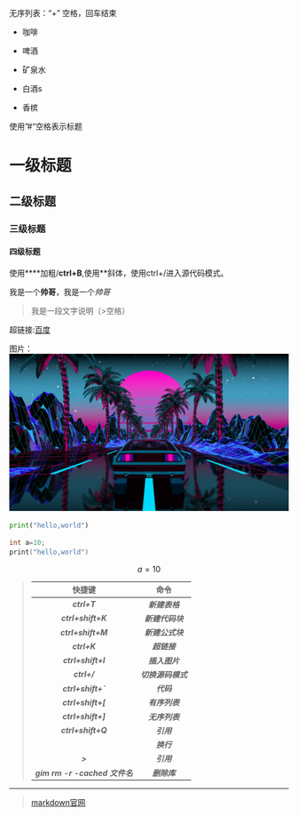 无序列表：“+” 空格，回车结束

+ 咖啡 

+ 啤酒

+ 矿泉水
+ 白酒s
+ 香槟

使用”#“空格表示标题

# 一级标题

## 二级标题

### 三级标题

#### 四级标题

使用****加粗/**ctrl+B**,使用**斜体，使用ctrl+/进入源代码模式。

我是一个**帅哥**，我是一个*帅哥*

> 我是一段文字说明（>空格）

超链接:[百度](https://www.baidu.com)

图片：![](wallhaven-r29gz1.jpg)

```python
print("hello,world")
```

```c
int a=10;
print("hello,world")
```

$$
a=10
$$

> |             快捷键             |        命令        |
> | :----------------------------: | :----------------: |
> |          ***ctrl+T***          |   ***新建表格***   |
> |       ***ctrl+shift+K***       |  ***新建代码块***  |
> |       ***ctrl+shift+M***       |  ***新建公式块***  |
> |          ***ctrl+K***          |    ***超链接***    |
> |       ***ctrl+shift+I***       |   ***插入图片***   |
> |          ***ctrl+/***          | ***切换源码模式*** |
> |       ***ctrl+shift+`***       |     ***代码***     |
> |       ***ctrl+shift+[***       |   ***有序列表***   |
> |       ***ctrl+shift+]***       |   ***无序列表***   |
> |       ***ctrl+shift+Q***       |     ***引用***     |
> |           ***<br>***           |     ***换行***     |
> |            ***>***             |     ***引用***     |
> | ***gim rm -r -cached 文件名*** |    ***删除库***    |

***

> [markdown官网](https://markdown.com.cn/basic-syntax/images.html)



